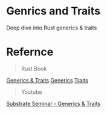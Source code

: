 # Genrics and Traits

Deep dive into Rust generics & traits

# Refernce

> Rust Book

[Generics & Traits](https://doc.rust-lang.org/book/ch10-00-generics.html)
[Generics](https://doc.rust-lang.org/rust-by-example/generics.html)
[Traits](https://doc.rust-lang.org/rust-by-example/trait.html)

> Youtube 

[Substrate Seminar - Generics & Traits](https://youtu.be/6cp10jVWNl4)

